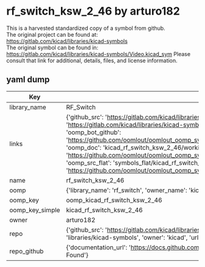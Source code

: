 # rf_switch_ksw_2_46 by arturo182  
This is a harvested standardized copy of a symbol from github.  
The original project can be found at:  
https://gitlab.com/kicad/libraries/kicad-symbols  
The original symbol can be found in:
https://gitlab.com/kicad/libraries/kicad-symbols/Video.kicad_sym
Please consult that link for additional, details, files, and license information.  
## yaml dump  
| Key | Value |  
| --- | --- |  
| library_name | RF_Switch |  
| links | {'github_src': 'https://gitlab.com/kicad/libraries/kicad-symbols/Video.kicad_sym', 'github_src_repo': 'https://gitlab.com/kicad/libraries/kicad-symbols', 'oomp_bot': 'kicad_rf_switch_ksw_2_46/working', 'oomp_bot_github': 'https://github.com/oomlout/oomlout_oomp_symbol_bot/tree/main/kicad_rf_switch_ksw_2_46/working', 'oomp_doc': 'kicad_rf_switch_ksw_2_46/working', 'oomp_doc_github': 'https://github.com/oomlout/oomlout_oomp_symbol_doc/tree/main/kicad_rf_switch_ksw_2_46/working', 'oomp_src_flat': 'symbols_flat/kicad_rf_switch_ksw_2_46/working', 'oomp_src_flat_github': 'https://github.com/oomlout/oomlout_oomp_symbol_src/tree/main/kicad_rf_switch_ksw_2_46/working'} |  
| name | rf_switch_ksw_2_46 |  
| oomp | {'library_name': 'rf_switch', 'owner_name': 'kicad', 'symbol_name': 'rf_switch_ksw_2_46'} |  
| oomp_key | oomp_kicad_rf_switch_ksw_2_46 |  
| oomp_key_simple | kicad_rf_switch_ksw_2_46 |  
| owner | arturo182 |  
| repo | {'github_src': 'https://gitlab.com/kicad/libraries/kicad-symbols/Video.kicad_sym', 'name': 'libraries/kicad-symbols', 'owner': 'kicad', 'url': 'https://gitlab.com/kicad/libraries/kicad-symbols'} |  
| repo_github | {'documentation_url': 'https://docs.github.com/rest/repos/repos#get-a-repository', 'message': 'Not Found'} |  

